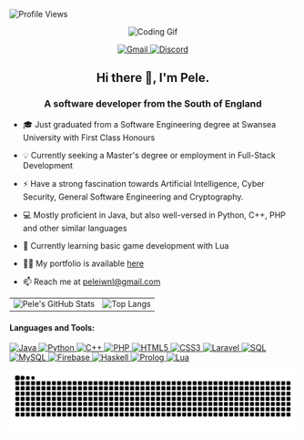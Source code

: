 ![Profile Views](https://komarev.com/ghpvc/?username=peleiwnl)

<p align="center">
  <img src="https://media1.giphy.com/media/v1.Y2lkPTc5MGI3NjExODNrazNrN3p0MXpvdW93Z2RidTk5ZnRlbHEwbWc3a3d6cndqamw5OSZlcD12MV9pbnRlcm5hbF9naWZfYnlfaWQmY3Q9Zw/JqmupuTVZYaQX5s094/giphy.gif" alt="Coding Gif" width="300"/>
</p>


<p align="center">
  <a href="mailto:peleiwnl@gmail.com" target="_blank">
    <img src="https://img.shields.io/badge/Gmail-D14836?style=for-the-badge&logo=gmail&logoColor=white" alt="Gmail" />
  </a>
  <a href="https://discord.com/users/123456789012345678" target="_blank">
    <img src="https://img.shields.io/badge/Discord-7289DA?style=for-the-badge&logo=discord&logoColor=white" alt="Discord" />
  </a>
</p>


<h2 align="center">Hi there 👋, I'm Pele.</h2>

<h3 align="center">A software developer from the South of England</h3>

- 🎓 Just graduated from a Software Engineering degree at Swansea University with First Class Honours

- 💡 Currently seeking a Master's degree or employment in Full-Stack Development

- ⚡ Have a strong fascination towards Artificial Intelligence, Cyber Security, General Software Engineering and Cryptography.

- 💻 Mostly proficient in Java, but also well-versed in Python, C++, PHP and other similar languages

- 🤔 Currently learning basic game development with Lua

- 👨‍💻 My portfolio is available [here](https://peleiwnl.github.io/)

- 📫 Reach me at peleiwnl@gmail.com

<table>
  <tr>
    <td>
      <img src="https://github-readme-stats.vercel.app/api?username=peleiwnl&show_icons=true&theme=transparent" alt="Pele's GitHub Stats"/>
    </td>
    <td>
      <img src="https://github-readme-stats.vercel.app/api/top-langs/?username=peleiwnl&layout=compact&langs_count=10&theme=default" alt="Top Langs"/>
    </td>
  </tr>
</table>

#### Languages and Tools:

<p>
  <!-- Java -->
  <a href="https://www.java.com/" target="_blank">
    <img src="https://cdn.jsdelivr.net/gh/devicons/devicon/icons/java/java-original.svg" alt="Java" width="40" height="40"/>
  </a>
  <!-- Python -->
  <a href="https://www.python.org/" target="_blank">
    <img src="https://cdn.jsdelivr.net/gh/devicons/devicon/icons/python/python-original.svg" alt="Python" width="40" height="40"/>
  </a>
  <!-- C++ -->
  <a href="https://isocpp.org/" target="_blank">
    <img src="https://cdn.jsdelivr.net/gh/devicons/devicon/icons/cplusplus/cplusplus-original.svg" alt="C++" width="40" height="40"/>
  </a>
  <!-- PHP -->
  <a href="https://www.php.net/" target="_blank">
    <img src="https://cdn.jsdelivr.net/gh/devicons/devicon/icons/php/php-original.svg" alt="PHP" width="40" height="40"/>
  </a>
  <!-- HTML -->
  <a href="https://developer.mozilla.org/en-US/docs/Web/HTML" target="_blank">
    <img src="https://cdn.jsdelivr.net/gh/devicons/devicon/icons/html5/html5-original.svg" alt="HTML5" width="40" height="40"/>
  </a>
  <!-- CSS -->
  <a href="https://developer.mozilla.org/en-US/docs/Web/CSS" target="_blank">
    <img src="https://cdn.jsdelivr.net/gh/devicons/devicon/icons/css3/css3-original.svg" alt="CSS3" width="40" height="40"/>
  </a>
  <!-- Laravel -->
  <a href="https://laravel.com/" target="_blank">
    <img src="https://cdn.jsdelivr.net/gh/devicons/devicon/icons/laravel/laravel-original.svg" alt="Laravel" width="40" height="40"/>
  </a>
  <!-- SQL -->
  <a href="https://en.wikipedia.org/wiki/SQL" target="_blank">
    <img src="https://cdn.jsdelivr.net/gh/devicons/devicon/icons/mysql/mysql-original.svg" alt="SQL" width="40" height="40"/>
  </a>
  <!-- MySQL -->
  <a href="https://www.mysql.com/" target="_blank">
    <img src="https://cdn.jsdelivr.net/gh/devicons/devicon/icons/mysql/mysql-original-wordmark.svg" alt="MySQL" width="40" height="40"/>
  </a>
  <!-- Firebase -->
  <a href="https://firebase.google.com/" target="_blank">
    <img src="https://cdn.jsdelivr.net/gh/devicons/devicon/icons/firebase/firebase-plain.svg" alt="Firebase" width="40" height="40"/>
  </a>
  <!-- Haskell -->
  <a href="https://www.haskell.org/" target="_blank">
    <img src="https://cdn.jsdelivr.net/gh/devicons/devicon/icons/haskell/haskell-original.svg" alt="Haskell" width="40" height="40"/>
  </a>
  <!-- Prolog (no official icon, using text fallback or generic code icon) -->
  <a href="https://en.wikipedia.org/wiki/Prolog" target="_blank">
    <img src="https://img.icons8.com/ios-filled/50/000000/code.png" alt="Prolog" width="40" height="40"/>
  </a>
  <!-- Lua -->
  <a href="https://www.lua.org/" target="_blank">
    <img src="https://cdn.jsdelivr.net/gh/devicons/devicon/icons/lua/lua-original.svg" alt="Lua" width="40" height="40"/>
  </a>
</p>


<picture>
  <source media="(prefers-color-scheme: dark)" srcset="https://raw.githubusercontent.com/peleiwnl/peleiwnl/output/github-contribution-grid-snake-dark.svg">
  <source media="(prefers-color-scheme: light)" srcset="https://raw.githubusercontent.com/peleiwnl/peleiwnl/output/github-contribution-grid-snake.svg">
  <img alt="github contribution grid snake animation" src="https://raw.githubusercontent.com/peleiwnl/peleiwnl/output/github-contribution-grid-snake.svg">
</picture>

